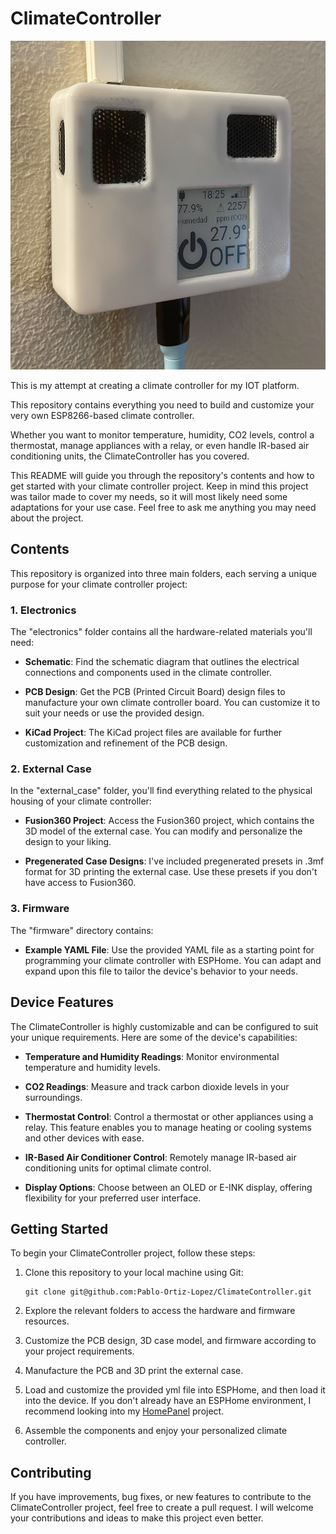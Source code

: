 # ClimateController

![My ClimateController](ClimateController.jpg)

This is my attempt at creating a climate controller for my IOT platform. 

This repository contains everything you need to build and customize your very own ESP8266-based climate controller. 

Whether you want to monitor temperature, humidity, CO2 levels, control a thermostat, manage appliances with a relay, or even handle IR-based air conditioning units, the ClimateController has you covered. 

This README will guide you through the repository's contents and how to get started with your climate controller project. Keep in mind this project was tailor made to cover my needs, so it will most likely need some adaptations for your use case. Feel free to ask me anything you may need about the project.

## Contents

This repository is organized into three main folders, each serving a unique purpose for your climate controller project:

### 1. Electronics

The "electronics" folder contains all the hardware-related materials you'll need:

- **Schematic**: Find the schematic diagram that outlines the electrical connections and components used in the climate controller.

- **PCB Design**: Get the PCB (Printed Circuit Board) design files to manufacture your own climate controller board. You can customize it to suit your needs or use the provided design.

- **KiCad Project**: The KiCad project files are available for further customization and refinement of the PCB design.

### 2. External Case

In the "external_case" folder, you'll find everything related to the physical housing of your climate controller:

- **Fusion360 Project**: Access the Fusion360 project, which contains the 3D model of the external case. You can modify and personalize the design to your liking.

- **Pregenerated Case Designs**: I've included pregenerated presets in .3mf format for 3D printing the external case. Use these presets if you don't have access to Fusion360.

### 3. Firmware

The "firmware" directory contains:

- **Example YAML File**: Use the provided YAML file as a starting point for programming your climate controller with ESPHome. You can adapt and expand upon this file to tailor the device's behavior to your needs.

## Device Features

The ClimateController is highly customizable and can be configured to suit your unique requirements. Here are some of the device's capabilities:

- **Temperature and Humidity Readings**: Monitor environmental temperature and humidity levels.

- **CO2 Readings**: Measure and track carbon dioxide levels in your surroundings.

- **Thermostat Control**: Control a thermostat or other appliances using a relay. This feature enables you to manage heating or cooling systems and other devices with ease.

- **IR-Based Air Conditioner Control**: Remotely manage IR-based air conditioning units for optimal climate control.

- **Display Options**: Choose between an OLED or E-INK display, offering flexibility for your preferred user interface.

## Getting Started

To begin your ClimateController project, follow these steps:

1. Clone this repository to your local machine using Git:
   ```
   git clone git@github.com:Pablo-Ortiz-Lopez/ClimateController.git
   ```

2. Explore the relevant folders to access the hardware and firmware resources.

3. Customize the PCB design, 3D case model, and firmware according to your project requirements.

4. Manufacture the PCB and 3D print the external case.

5. Load and customize the provided yml file into ESPHome, and then load it into the device. If you don't already have an ESPHome environment, I recommend looking into my [HomePanel](https://github.com/Pablo-Ortiz-Lopez/HomePanel) project.

6. Assemble the components and enjoy your personalized climate controller.

## Contributing

If you have improvements, bug fixes, or new features to contribute to the ClimateController project, feel free to create a pull request. I will welcome your contributions and ideas to make this project even better.